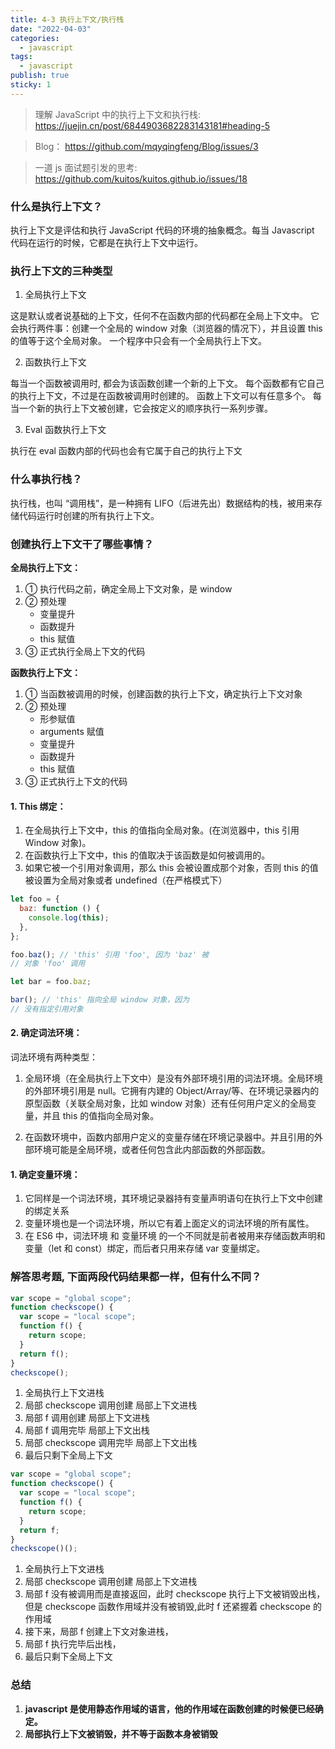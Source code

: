 ```yaml
---
title: 4-3 执行上下文/执行栈
date: "2022-04-03"
categories:
  - javascript
tags:
  - javascript
publish: true
sticky: 1
---
```


> 理解 JavaScript 中的执行上下文和执行栈: https://juejin.cn/post/6844903682283143181#heading-5

> Blog： https://github.com/mqyqingfeng/Blog/issues/3

> 一道 js 面试题引发的思考: https://github.com/kuitos/kuitos.github.io/issues/18

### 什么是执行上下文？

执行上下文是评估和执行 JavaScript 代码的环境的抽象概念。每当 Javascript 代码在运行的时候，它都是在执行上下文中运行。

### 执行上下文的三种类型

1. 全局执行上下文

这是默认或者说基础的上下文，任何不在函数内部的代码都在全局上下文中。
它会执行两件事：创建一个全局的 window 对象（浏览器的情况下），并且设置 this 的值等于这个全局对象。
一个程序中只会有一个全局执行上下文。

2. 函数执行上下文

每当一个函数被调用时, 都会为该函数创建一个新的上下文。
每个函数都有它自己的执行上下文，不过是在函数被调用时创建的。
函数上下文可以有任意多个。
每当一个新的执行上下文被创建，它会按定义的顺序执行一系列步骤。

3. Eval 函数执行上下文

执行在 eval 函数内部的代码也会有它属于自己的执行上下文

### 什么事执行栈？

执行栈，也叫 “调用栈”，是一种拥有 LIFO（后进先出）数据结构的栈，被用来存储代码运行时创建的所有执行上下文。

### 创建执行上下文干了哪些事情？

**全局执行上下文：**

1. ① 执行代码之前，确定全局上下文对象，是 window
2. ② 预处理
   - 变量提升
   - 函数提升
   - this 赋值
3. ③ 正式执行全局上下文的代码

**函数执行上下文：**

1. ① 当函数被调用的时候，创建函数的执行上下文，确定执行上下文对象
2. ② 预处理
   - 形参赋值
   - arguments 赋值
   - 变量提升
   - 函数提升
   - this 赋值
3. ③ 正式执行上下文的代码

#### 1. This 绑定：

1. 在全局执行上下文中，this 的值指向全局对象。(在浏览器中，this 引用 Window 对象)。
2. 在函数执行上下文中，this 的值取决于该函数是如何被调用的。
3. 如果它被一个引用对象调用，那么 this 会被设置成那个对象，否则 this 的值被设置为全局对象或者 undefined（在严格模式下）

```js
let foo = {
  baz: function () {
    console.log(this);
  },
};

foo.baz(); // 'this' 引用 'foo', 因为 'baz' 被
// 对象 'foo' 调用

let bar = foo.baz;

bar(); // 'this' 指向全局 window 对象，因为
// 没有指定引用对象
```

#### 2. 确定词法环境：

词法环境有两种类型：

1. 全局环境（在全局执行上下文中）是没有外部环境引用的词法环境。全局环境的外部环境引用是 null。它拥有内建的 Object/Array/等、在环境记录器内的原型函数（关联全局对象，比如 window 对象）还有任何用户定义的全局变量，并且 this 的值指向全局对象。

2. 在函数环境中，函数内部用户定义的变量存储在环境记录器中。并且引用的外部环境可能是全局环境，或者任何包含此内部函数的外部函数。

#### 1. 确定变量环境：

1. 它同样是一个词法环境，其环境记录器持有变量声明语句在执行上下文中创建的绑定关系
2. 变量环境也是一个词法环境，所以它有着上面定义的词法环境的所有属性。
3. 在 ES6 中，词法环境 和 变量环境 的一个不同就是前者被用来存储函数声明和变量（let 和 const）绑定，而后者只用来存储 var 变量绑定。

### 解答思考题, 下面两段代码结果都一样，但有什么不同？

```js
var scope = "global scope";
function checkscope() {
  var scope = "local scope";
  function f() {
    return scope;
  }
  return f();
}
checkscope();
```

1. 全局执行上下文进栈
2. 局部 checkscope 调用创建 局部上下文进栈
3. 局部 f 调用创建 局部上下文进栈
4. 局部 f 调用完毕 局部上下文出栈
5. 局部 checkscope 调用完毕 局部上下文出栈
6. 最后只剩下全局上下文

```js
var scope = "global scope";
function checkscope() {
  var scope = "local scope";
  function f() {
    return scope;
  }
  return f;
}
checkscope()();
```

1. 全局执行上下文进栈
2. 局部 checkscope 调用创建 局部上下文进栈
3. 局部 f 没有被调用而是直接返回，此时 checkscope 执行上下文被销毁出栈，但是 checkscope 函数作用域并没有被销毁,此时 f 还紧握着 checkscope 的作用域
4. 接下来，局部 f 创建上下文对象进栈，
5. 局部 f 执行完毕后出栈，
6. 最后只剩下全局上下文

### 总结

1. **javascript 是使用静态作用域的语言，他的作用域在函数创建的时候便已经确定。**
2. **局部执行上下文被销毁，并不等于函数本身被销毁**
